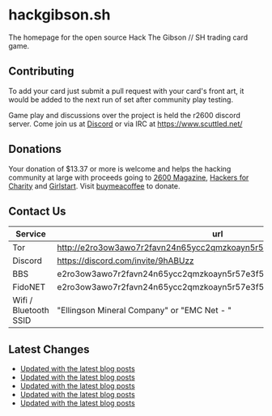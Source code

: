 # hackgibson.sh
The homepage for the open source Hack The Gibson // SH trading card game.


## Contributing

To add your card just submit a pull request with your card's front art, it would be added to the next run of set after community play testing.

Game play and discussions over the project is held the r2600 discord server. Come join us at [Discord](https://discord.com/invite/9hABUzz) or via IRC at https://www.scuttled.net/


## Donations

Your donation of $13.37 or more is welcome and helps the hacking community at large with proceeds going to [2600 Magazine](https://2600.com/), [Hackers for Charity](https://hackersforcharity.org) and [Girlstart](https://girlstart.org).  Visit [buymeacoffee](https://www.buymeacoffee.com/hackgibson.sh) to donate.


## Contact Us

Service | url
-|-
Tor | http://e2ro3ow3awo7r2favn24n65ycc2qmzkoayn5r57e3f56nvjwdcgg32ad.onion
Discord | https://discord.com/invite/9hABUzz
BBS | e2ro3ow3awo7r2favn24n65ycc2qmzkoayn5r57e3f56nvjwdcgg32ad.onion:23
FidoNET | e2ro3ow3awo7r2favn24n65ycc2qmzkoayn5r57e3f56nvjwdcgg32ad.onion:24554
Wifi / Bluetooth SSID | "Ellingson Mineral Company" or "EMC Net - <fidonet address>"

## Latest Changes
<!-- BLOG-POST-LIST:START -->
- [Updated with the latest blog posts](https://github.com/DFW2600/hackgibson.sh/commit/0c804f9b4ccc9a3db0bfd1f1c7adc48a848e9315)
- [Updated with the latest blog posts](https://github.com/DFW2600/hackgibson.sh/commit/12b69976ebbfd8b14462b390a9f6cfb2f32a3d65)
- [Updated with the latest blog posts](https://github.com/DFW2600/hackgibson.sh/commit/de3d52846855736fb74291d85bcb39b0d1eaae58)
- [Updated with the latest blog posts](https://github.com/DFW2600/hackgibson.sh/commit/2b354d0f4c64c6e9dcc4940dc5347315f7048143)
- [Updated with the latest blog posts](https://github.com/DFW2600/hackgibson.sh/commit/b69796b43c43f1603dddf5212550a0780c8c608d)
<!-- BLOG-POST-LIST:END -->
